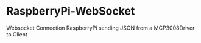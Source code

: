 # RaspberryPi-WebSocket

Websocket Connection RaspberryPi sending JSON from a MCP3008Driver to Client
